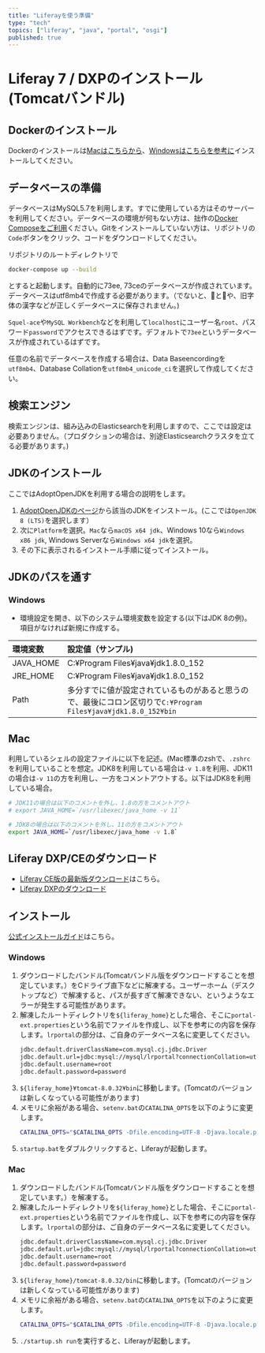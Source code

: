 ```yaml
---
title: "Liferayを使う準備"
type: "tech"
topics: ["liferay", "java", "portal", "osgi"]
published: true
---
```

# Liferay 7 / DXPのインストール(Tomcatバンドル)
## Dockerのインストール
Dockerのインストールは[Macはこちらから](https://docs.docker.com/docker-for-mac/install/)、[Windowsはこちらを参考に](https://docs.docker.com/docker-for-windows/install/)インストールしてください。

## データベースの準備
データベースはMySQL5.7を利用します。すでに使用している方はそのサーバーを利用してください。データベースの環境が何もない方は、拙作の[Docker Composeをご利用](https://github.com/yasuflatland-lf/mysql-compose)ください。Gitをインストールしていない方は、リポジトリの`Code`ボタンをクリック、コードをダウンロードしてください。

リポジトリのルートディレクトリで
```bash
docker-compose up --build
```
とすると起動します。自動的に73ee, 73ceのデータベースが作成されています。データベースはutf8mb4で作成する必要があります。（でないと、🍣と🍺や、旧字体の漢字などが正しくデータベースに保存されません。)

`Squel-ace`や`MySQL Workbench`などを利用して`localhost`にユーザー名`root`、パスワード`password`でアクセスできるはずです。デフォルトで`73ee`というデータベースが作成されているはずです。

任意の名前でデータベースを作成する場合は、Data Baseencordingを`utf8mb4`、Database Collationを`utf8mb4_unicode_ci`を選択して作成してください。

## 検索エンジン
検索エンジンは、組み込みのElasticsearchを利用しますので、ここでは設定は必要ありません。（プロダクションの場合は、別途Elasticsearchクラスタを立てる必要があります。)

## JDKのインストール
ここではAdoptOpenJDKを利用する場合の説明をします。
1. [AdoptOpenJDKのページ](https://adoptopenjdk.net/installation.html)から該当のJDKをインストール。(ここでは`OpenJDK 8 (LTS)`を選択します）
2. 次に`Platform`を選択。`Mac`なら`macOS x64 jdk`、Windows 10なら`Windows x86 jdk`, Windows Serverなら`Windows x64 jdk`を選択。
3. その下に表示されるインストール手順に従ってインストール。

## JDKのパスを通す
### Windows
- 環境設定を開き、以下のシステム環境変数を設定する(以下はJDK 8の例)。項目がなければ新規に作成する。

|環境変数 | 設定値（サンプル) |
|:-------|:-----|
| JAVA_HOME | C:¥Program Files¥java¥jdk1.8.0_152 |
|JRE_HOME | C:¥Program Files¥java¥jdk1.8.0_152 |
| Path | 多分すでに値が設定されているものがあると思うので、最後にコロン区切りで```C:¥Program Files¥java¥jdk1.8.0_152¥bin``` |

## Mac
利用しているシェルの設定ファイルに以下を記述。(Mac標準のzshで、`.zshrc`を利用していることを想定。JDK8を利用している場合は`-v 1.8`を利用、JDK11の場合は`-v 11`の方を利用し、一方をコメントアウトする。以下はJDK8を利用している場合。

```bash
# JDK11の場合は以下のコメントを外し、1.8の方をコメントアウト
# export JAVA_HOME=`/usr/libexec/java_home -v 11`

# JDK8の場合は以下のコメントを外し、11の方をコメントアウト
export JAVA_HOME=`/usr/libexec/java_home -v 1.8`
```

## Liferay DXP/CEのダウンロード
- [Liferay CE版の最新版ダウンロード](https://sourceforge.net/projects/lportal/files/Liferay%20Portal/)はこちら。
- [Liferay DXPのダウンロード](https://help.liferay.com/hc/en-us/articles/360029031491-Installing-Liferay-DXP-on-Tomcat)

## インストール
[公式インストールガイド](https://help.liferay.com/hc/en-us/articles/360029031491-Installing-Liferay-DXP-on-Tomcat)はこちら。

### Windows
1. ダウンロードしたバンドル(Tomcatバンドル版をダウンロードすることを想定しています。）をCドライブ直下などに解凍する。ユーザーホーム（デスクトップなど）で解凍すると、パスが長すぎて解凍できない、というようなエラーが発生する可能性があります。
1. 解凍したルートディレクトリを```${liferay_home}```とした場合、そこに`portal-ext.properties`という名前でファイルを作成し、以下を参考にの内容を保存します。`lrportal`の部分は、ご自身のデータベース名に変更してください。
   ```bash
   jdbc.default.driverClassName=com.mysql.cj.jdbc.Driver
   jdbc.default.url=jdbc:mysql://mysql/lrportal?connectionCollation=utf8mb4_bin&dontTrackOpenResources=true&holdResultsOpenOverStatementClose=true&serverTimezone=GMT&useFastDateParsing=false&useUnicode=true&characterEncoding=utf8
   jdbc.default.username=root
   jdbc.default.password=password
   ```
3. `${liferay_home}¥tomcat-8.0.32¥bin`に移動します。(Tomcatのバージョンは新しくなっている可能性があります)
4. メモリに余裕がある場合、`setenv.bat`の`CATALINA_OPTS`を以下のように変更します。
   ```bash
   CATALINA_OPTS="$CATALINA_OPTS -Dfile.encoding=UTF-8 -Djava.locale.providers=JRE,COMPAT,CLDR -Djava.net.preferIPv4Stack=true -Duser.timezone=GMT -Xms4G -Xmx4G -XX:MaxNewSize=1536m -XX:MaxMetaspaceSize=768m -XX:MetaspaceSize=768m -XX:NewSize=1536m -XX:SurvivorRatio=7"
1. ```startup.bat```をダブルクリックすると、Liferayが起動します。

### Mac
1. ダウンロードしたバンドル(Tomcatバンドル版をダウンロードすることを想定しています。）を解凍する。
1. 解凍したルートディレクトリを```${liferay_home}```とした場合、そこに`portal-ext.properties`という名前でファイルを作成し、以下を参考にの内容を保存します。`lrportal`の部分は、ご自身のデータベース名に変更してください。
   ```bash
   jdbc.default.driverClassName=com.mysql.cj.jdbc.Driver
   jdbc.default.url=jdbc:mysql://mysql/lrportal?connectionCollation=utf8mb4_bin&dontTrackOpenResources=true&holdResultsOpenOverStatementClose=true&serverTimezone=GMT&useFastDateParsing=false&useUnicode=true&characterEncoding=utf8
   jdbc.default.username=root
   jdbc.default.password=password
   ```
3. ```${liferay_home}/tomcat-8.0.32/bin```に移動します。(Tomcatのバージョンは新しくなっている可能性があります)
4. メモリに余裕がある場合、`setenv.bat`の`CATALINA_OPTS`を以下のように変更します。
   ```bash
   CATALINA_OPTS="$CATALINA_OPTS -Dfile.encoding=UTF-8 -Djava.locale.providers=JRE,COMPAT,CLDR -Djava.net.preferIPv4Stack=true -Duser.timezone=GMT -Xms4G -Xmx4G -XX:MaxNewSize=1536m -XX:MaxMetaspaceSize=768m -XX:MetaspaceSize=768m -XX:NewSize=1536m -XX:SurvivorRatio=7"
3. `./startup.sh run`を実行すると、Liferayが起動します。
